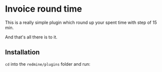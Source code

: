 # Invoice round time

This is a really simple plugin which round up your spent time with step of 15 min.

And that's all there is to it.

## Installation

`cd` into the `redmine/plugins` folder and run:

